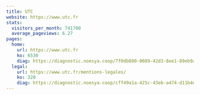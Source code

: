 ```yaml
---
title: UTC
website: https://www.utc.fr
stats:
  visitors_per_month: 741700
  average_pageviews: 6.27
pages:
  home: 
    url: https://www.utc.fr
    ko: 6530
    diag: https://diagnostic.noesya.coop/7f0db080-0089-42d3-8ee1-89eb9ab66269
  legal: 
    url: https://www.utc.fr/mentions-legales/
    ko: 320
    diag: https://diagnostic.noesya.coop/cff49a1a-425c-43eb-a474-d11b4eaa595c
---
```

